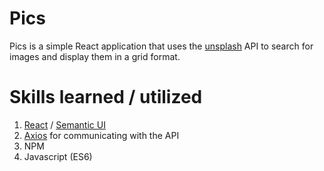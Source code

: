 # Pics

Pics is a simple React application that uses the [unsplash](https://unsplash.com/) API to search for images and display them in a grid format.

# Skills learned / utilized

1. [React](https://reactjs.org/) / [Semantic UI](https://semantic-ui.com/)
2. [Axios](https://www.npmjs.com/package/axios) for communicating with the API
3. NPM
4. Javascript (ES6)
